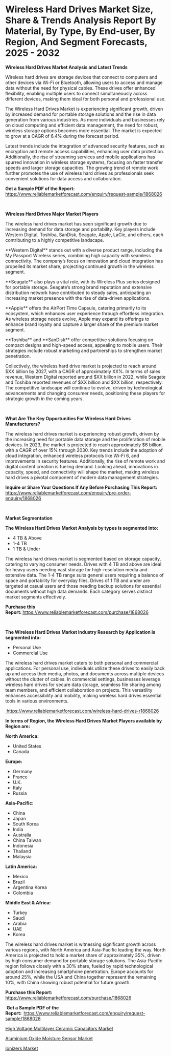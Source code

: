 <p><h1>Wireless Hard Drives Market Size, Share & Trends Analysis Report By Material, By Type, By End-user, By Region, And Segment Forecasts, 2025 - 2032</h1></p><p><strong>Wireless Hard Drives Market Analysis and Latest Trends</strong></p>
<p><p>Wireless hard drives are storage devices that connect to computers and other devices via Wi-Fi or Bluetooth, allowing users to access and manage data without the need for physical cables. These drives offer enhanced flexibility, enabling multiple users to connect simultaneously across different devices, making them ideal for both personal and professional use.</p><p>The Wireless Hard Drives Market is experiencing significant growth, driven by increased demand for portable storage solutions and the rise in data generation from various industries. As more individuals and businesses rely on cloud computing and efficient data management, the need for robust, wireless storage options becomes more essential. The market is expected to grow at a CAGR of 6.4% during the forecast period. </p><p>Latest trends include the integration of advanced security features, such as encryption and remote access capabilities, enhancing user data protection. Additionally, the rise of streaming services and mobile applications has spurred innovation in wireless storage systems, focusing on faster transfer speeds and larger storage capacities. The growing trend of remote work further promotes the use of wireless hard drives as professionals seek convenient solutions for data access and collaboration.</p></p>
<p><strong>Get a Sample PDF of the Report:&nbsp;</strong> <a href="https://www.reliablemarketforecast.com/enquiry/request-sample/1868026?utm_campaign=1134&utm_medium=2&utm_source=Github&utm_content=ia&utm_term=11022025&utm_id=wireless-hard-drives">https://www.reliablemarketforecast.com/enquiry/request-sample/1868026</a></p>
<p>&nbsp;</p>
<p><strong>Wireless Hard Drives Major Market Players</strong></p>
<p><p>The wireless hard drives market has seen significant growth due to increasing demand for data storage and portability. Key players include Western Digital, Toshiba, SanDisk, Seagate, Apple, LaCie, and others, each contributing to a highly competitive landscape.</p><p>**Western Digital** stands out with a diverse product range, including the My Passport Wireless series, combining high capacity with seamless connectivity. The company’s focus on innovation and cloud integration has propelled its market share, projecting continued growth in the wireless segment.</p><p>**Seagate** also plays a vital role, with its Wireless Plus series designed for portable storage. Seagate’s strong brand reputation and extensive distribution network have contributed to steady sales, anticipating an increasing market presence with the rise of data-driven applications.</p><p>**Apple** offers the AirPort Time Capsule, catering primarily to its ecosystem, which enhances user experience through effortless integration. As wireless storage needs evolve, Apple may expand its offerings to enhance brand loyalty and capture a larger share of the premium market segment.</p><p>**Toshiba** and **SanDisk** offer competitive solutions focusing on compact designs and high-speed access, appealing to mobile users. Their strategies include robust marketing and partnerships to strengthen market penetration.</p><p>Collectively, the wireless hard drive market is projected to reach around $XX billion by 2027, with a CAGR of approximately XX%. In terms of sales revenue, Western Digital reported around $XX billion in 2022, while Seagate and Toshiba reported revenues of $XX billion and $XX billion, respectively. The competitive landscape will continue to evolve, driven by technological advancements and changing consumer needs, positioning these players for strategic growth in the coming years.</p></p>
<p>&nbsp;</p>
<p><strong>What Are The Key Opportunities For Wireless Hard Drives Manufacturers?</strong></p>
<p><p>The wireless hard drives market is experiencing robust growth, driven by the increasing need for portable data storage and the proliferation of mobile devices. In 2023, the market is projected to reach approximately $6 billion, with a CAGR of over 15% through 2030. Key trends include the adoption of cloud integration, enhanced wireless protocols like Wi-Fi 6, and improvements in security features. Additionally, the rise of remote work and digital content creation is fueling demand. Looking ahead, innovations in capacity, speed, and connectivity will shape the market, making wireless hard drives a pivotal component of modern data management strategies.</p></p>
<p><strong>Inquire or Share Your Questions If Any Before Purchasing This Report:</strong> <a href="https://www.reliablemarketforecast.com/enquiry/pre-order-enquiry/1868026?utm_campaign=1134&utm_medium=2&utm_source=Github&utm_content=ia&utm_term=11022025&utm_id=wireless-hard-drives">https://www.reliablemarketforecast.com/enquiry/pre-order-enquiry/1868026</a></p>
<p>&nbsp;</p>
<p><strong>Market Segmentation</strong></p>
<p><strong>The Wireless Hard Drives Market Analysis by types is segmented into:</strong></p>
<p><ul><li>4 TB & Above</li><li>1-4 TB</li><li>1 TB & Under</li></ul></p>
<p><p>The wireless hard drives market is segmented based on storage capacity, catering to varying consumer needs. Drives with 4 TB and above are ideal for heavy users needing vast storage for high-resolution media and extensive data. The 1-4 TB range suits general users requiring a balance of space and portability for everyday files. Drives of 1 TB and under are targeted at casual users and those needing backup solutions for essential documents without high data demands. Each category serves distinct market segments effectively.</p></p>
<p><strong>Purchase this Report:&nbsp;</strong><a href="https://www.reliablemarketforecast.com/purchase/1868026?utm_campaign=1134&utm_medium=2&utm_source=Github&utm_content=ia&utm_term=11022025&utm_id=wireless-hard-drives">https://www.reliablemarketforecast.com/purchase/1868026</a></p>
<p>&nbsp;</p>
<p><strong>The Wireless Hard Drives Market Industry Research by Application is segmented into:</strong></p>
<p><ul><li>Personal Use</li><li>Commercial Use</li></ul></p>
<p><p>The wireless hard drives market caters to both personal and commercial applications. For personal use, individuals utilize these drives to easily back up and access their media, photos, and documents across multiple devices without the clutter of cables. In commercial settings, businesses leverage wireless hard drives for secure data storage, seamless file sharing among team members, and efficient collaboration on projects. This versatility enhances accessibility and mobility, making wireless hard drives essential tools in various environments.</p></p>
<p><a href="https://www.reliablemarketforecast.com/wireless-hard-drives-r1868026?utm_campaign=1134&utm_medium=2&utm_source=Github&utm_content=ia&utm_term=11022025&utm_id=wireless-hard-drives">&nbsp;https://www.reliablemarketforecast.com/wireless-hard-drives-r1868026</a></p>
<p><strong>In terms of Region, the Wireless Hard Drives Market Players available by Region are:</strong></p>
<p>
    <p> <strong> North America: </strong>
        <ul>
            <li>United States</li>
            <li>Canada</li>
        </ul>
        </p> 
    <p> <strong> Europe: </strong>
        <ul>
            <li>Germany</li>
            <li>France</li>
            <li>U.K.</li>
            <li>Italy</li>
            <li>Russia</li>
        </ul>
        </p> 
    <p> <strong> Asia-Pacific: </strong>
        <ul>
            <li>China</li>
            <li>Japan</li>
            <li>South Korea</li>
            <li>India</li>
            <li>Australia</li>
            <li>China Taiwan</li>
            <li>Indonesia</li>
            <li>Thailand</li>
            <li>Malaysia</li>
        </ul>
        </p> 
    <p> <strong> Latin America: </strong>
        <ul>
            <li>Mexico</li>
            <li>Brazil</li>
            <li>Argentina Korea</li>
            <li>Colombia</li>
        </ul>
        </p> 
    <p> <strong> Middle East & Africa: </strong>
        <ul>
            <li>Turkey</li>
            <li>Saudi</li>
            <li>Arabia</li>
            <li>UAE</li>
            <li>Korea</li>
        </ul>
    </p>
    </p>
<p><p>The wireless hard drives market is witnessing significant growth across various regions, with North America and Asia-Pacific leading the way. North America is projected to hold a market share of approximately 35%, driven by high consumer demand for portable storage solutions. The Asia-Pacific region follows closely with a 30% share, fueled by rapid technological adoption and increasing smartphone penetration. Europe accounts for around 25%, while the USA and China together represent the remaining 10%, with China showing robust potential for future growth.</p></p>
<p><strong>Purchase this Report: </strong><a href="https://www.reliablemarketforecast.com/purchase/1868026?utm_campaign=1134&utm_medium=2&utm_source=Github&utm_content=ia&utm_term=11022025&utm_id=wireless-hard-drives">https://www.reliablemarketforecast.com/purchase/1868026</a></p>
<p>&nbsp;<strong>Get a Sample PDF of the Report:&nbsp;&nbsp;</strong><a href="https://www.reliablemarketforecast.com/enquiry/request-sample/1868026?utm_campaign=1134&utm_medium=2&utm_source=Github&utm_content=ia&utm_term=11022025&utm_id=wireless-hard-drives">https://www.reliablemarketforecast.com/enquiry/request-sample/1868026</a></p>
<p><strong></strong></p>
<p><p><a href="https://github.com/koshikaryno1/Market-Research-Report-List-1/blob/main/high-voltage-multilayer-ceramic-capacitors-market.md?utm_campaign=1134&utm_medium=2&utm_source=Github&utm_content=ia&utm_term=11022025&utm_id=wireless-hard-drives">High Voltage Multilayer Ceramic Capacitors Market</a></p><p><a href="https://github.com/herakterroem/Market-Research-Report-List-1/blob/main/aluminium-oxide-moisture-sensor-market.md?utm_campaign=1134&utm_medium=2&utm_source=Github&utm_content=ia&utm_term=11022025&utm_id=wireless-hard-drives">Aluminium Oxide Moisture Sensor Market</a></p><p><a href="https://github.com/BryceTownsendr/Market-Research-Report-List-7/blob/main/ionizers-market.md?utm_campaign=1134&utm_medium=2&utm_source=Github&utm_content=ia&utm_term=11022025&utm_id=wireless-hard-drives">Ionizers Market</a></p></p>